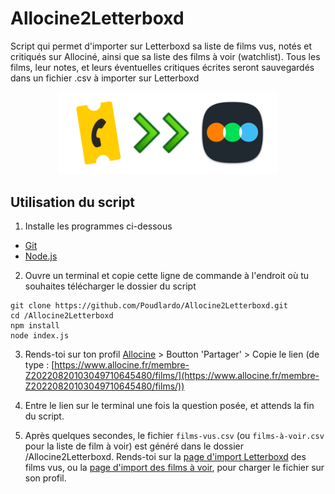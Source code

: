 # Allocine2Letterboxd

Script qui permet d'importer sur Letterboxd sa liste de films vus, notés et critiqués sur Allociné, ainsi que sa liste des films à voir (watchlist). Tous les films, leur notes, et leurs éventuelles critiques écrites seront sauvegardés dans un fichier .csv à importer sur Letterboxd

<p align="center">
<img src="https://raw.githubusercontent.com/Poudlardo/Allocine2Letterboxd/main/csv%20converter.png" width="350" />
</p>

## Utilisation du script 

1. Installe les programmes ci-dessous

- [Git](https://git-scm.com/downloads)
- [Node.js](https://nodejs.org/en/download/)
  
2. Ouvre un terminal et copie cette ligne de commande à l'endroit où tu souhaites télécharger le dossier du script
```
git clone https://github.com/Poudlardo/Allocine2Letterboxd.git
cd /Allocine2Letterboxd  
npm install  
node index.js
```

3. Rends-toi sur ton profil [Allocine](https://mon.allocine.fr/mes-films/envie-de-voir/) > Boutton 'Partager' > Copie le lien (de type : [https://www.allocine.fr/membre-Z20220820103049710645480/films/](https://www.allocine.fr/membre-Z20220820103049710645480/films/))

4. Entre le lien sur le terminal une fois la question posée, et attends la fin du script.

5. Après quelques secondes, le fichier `films-vus.csv` (ou `films-à-voir.csv` pour la liste de film à voir) est généré dans le dossier /Allocine2Letterboxd. Rends-toi sur la [page d'import Letterboxd](https://letterboxd.com/import/) des films vus, ou la [page d'import des films à voir](https://letterboxd.com/watchlist/), pour charger le fichier sur son profil.
